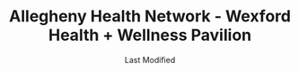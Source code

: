 ---
layout: location-page
date: Last Modified
description: "Local COVID-19 testing is available at Allegheny Health Network - Wexford Health + Wellness Pavilion in Wexford, Pennsylvania, USA."
permalink: "locations/pennsylvania/wexford/allegheny-health-network-wexford-health-wellness-pavilion/"
tags:
  - locations
  - pennsylvania
title: Allegheny Health Network - Wexford Health + Wellness Pavilion
state: Pennsylvania
stateAbbr: PA
hood: "Allegheny County"
address: "12311 Perry Highway"
city: "Wexford"
zip: "15090"
mapUrl: "http://maps.apple.com/?q=Allegheny+Health+Network+-+Wexford+Health+Wellness+Pavilion&address=12311+Perry+Highway,Wexford,Pennsylvania,15090"
locationType: Drive-thru
phone: "412-689-7348"
website: "https://www.ahn.org/coronavirus/where-to-go-for-help/testing"
onlineBooking: undefined
closed: undefined
closedUpdate: April 17th, 2020
notes: "By appointment only. Requires doctor's referral. Only for individuals with symptoms. Requires phone screen."
days: Weekdays
hours: 9AM-5PM
altDays: Saturdays
altHours: 9AM-1PM
ctaMessage: Learn more
ctaUrl: "https://www.ahn.org/coronavirus/where-to-go-for-help/testing"
---